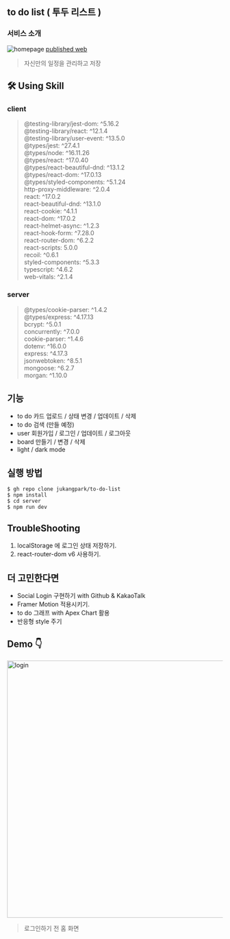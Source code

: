 ## to do list ( 투두 리스트 )

### 서비스 소개

<img src="https://user-images.githubusercontent.com/75718898/159210856-5633db78-6704-4240-9db9-bd801246cc3e.png" alt="homepage">
<a href="https://jukangpark-to-do-list.herokuapp.com/">published web</a>

> 자신만의 일정을 관리하고 저장

## 🛠 Using Skill

<p align='center'>

### client

> @testing-library/jest-dom: ^5.16.2  
> @testing-library/react: ^12.1.4  
> @testing-library/user-event: ^13.5.0  
> @types/jest: ^27.4.1  
> @types/node: ^16.11.26  
> @types/react: ^17.0.40  
> @types/react-beautiful-dnd: ^13.1.2  
> @types/react-dom: ^17.0.13  
> @types/styled-components: ^5.1.24  
> http-proxy-middleware: ^2.0.4  
> react: ^17.0.2  
> react-beautiful-dnd: ^13.1.0  
> react-cookie: ^4.1.1  
> react-dom: ^17.0.2  
> react-helmet-async: ^1.2.3  
> react-hook-form: ^7.28.0  
> react-router-dom: ^6.2.2  
> react-scripts: 5.0.0  
> recoil: ^0.6.1  
> styled-components: ^5.3.3  
> typescript: ^4.6.2  
> web-vitals: ^2.1.4

### server

> @types/cookie-parser: ^1.4.2  
> @types/express: ^4.17.13  
> bcrypt: ^5.0.1  
> concurrently: ^7.0.0  
> cookie-parser: ^1.4.6  
> dotenv: ^16.0.0  
> express: ^4.17.3  
> jsonwebtoken: ^8.5.1  
> mongoose: ^6.2.7  
> morgan: ^1.10.0

</p>

## 기능

- to do 카드 업로드 / 상태 변경 / 업데이트 / 삭제
- to do 검색 (만들 예정)
- user 회원가입 / 로그인 / 업데이트 / 로그아웃
- board 만들기 / 변경 / 삭제
- light / dark mode

## 실행 방법

```
$ gh repo clone jukangpark/to-do-list
$ npm install
$ cd server
$ npm run dev
```

## TroubleShooting

1. localStorage 에 로그인 상태 저장하기.
2. react-router-dom v6 사용하기.

## 더 고민한다면

- Social Login 구현하기 with Github & KakaoTalk
- Framer Motion 적용시키기.
- to do 그래프 with Apex Chart 활용
- 반응형 style 주기

## Demo 👇

<img width="600px" src="https://user-images.githubusercontent.com/75718898/159263221-355f1371-e5c9-4051-8e18-702acb66188a.png" alt="login">

> 로그인하기 전 홈 화면
